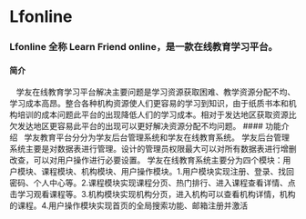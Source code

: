 # Lfonline
### Lfonline 全称 Learn Friend online，是一款在线教育学习平台。
#### 简介
    学友在线教育学习平台解决主要问题是学习资源获取困难、教学资源分配不均、学习成本高昂。整合各种机构资源使人们更容易的学习到知识，由于纸质书本和机构培训的成本问题此平台的出现降低人们的学习成本。相对于发达地区获取资源比欠发达地区更容易此平台的出现可以更好解决资源分配不均问题。
#### 功能介绍
   学友教育平台分分为学友后台管理系统和学友在线教育系统。
   学友后台管理系统主要是对数据表进行管理。设计的管理员权限最大可以对所有数据表进行增删改查，可以对用户操作进行必要设置。
   学友在线教育系统主要分为四个模块：用户模块、课程模块、机构模块、用户操作模块。1.用户模块实现注册、登录、找回密码、个人中心等。2.课程模块实现课程分页、热门排行、进入课程查看详情、点击学习观看课程等。3.机构模块实现机构分页，进入机构可以查看机构详情，机构的课程。4.用户操作模块实现首页的全局搜索功能、邮箱注册并激活
